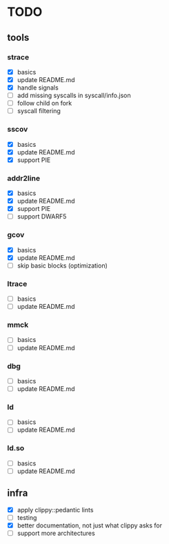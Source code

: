 # TODO

## tools

### strace

- [x] basics  
- [x] update README.md  
- [x] handle signals  
- [ ] add missing syscalls in syscall/info.json  
- [ ] follow child on fork  
- [ ] syscall filtering  

### sscov

- [x] basics  
- [x] update README.md  
- [x] support PIE  

### addr2line

- [x] basics  
- [x] update README.md  
- [x] support PIE  
- [ ] support DWARF5  

### gcov

- [x] basics  
- [x] update README.md  
- [ ] skip basic blocks (optimization)

### ltrace

- [ ] basics  
- [ ] update README.md  

### mmck

- [ ] basics  
- [ ] update README.md  

### dbg

- [ ] basics  
- [ ] update README.md  

### ld

- [ ] basics  
- [ ] update README.md  

### ld.so

- [ ] basics  
- [ ] update README.md  

## infra

- [x] apply clippy::pedantic lints  
- [ ] testing  
- [x] better documentation, not just what clippy asks for  
- [ ] support more architectures  
